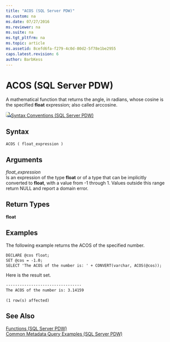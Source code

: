 ```yaml
---
title: "ACOS (SQL Server PDW)"
ms.custom: na
ms.date: 07/27/2016
ms.reviewer: na
ms.suite: na
ms.tgt_pltfrm: na
ms.topic: article
ms.assetid: 8cefd6fa-f279-4c0d-80d2-5f78e1be2955
caps.latest.revision: 6
author: BarbKess
---
```

# ACOS (SQL Server PDW)
A mathematical function that returns the angle, in radians, whose cosine is the specified **float** expression; also called arccosine.  
  
![Topic link icon](../sqlpdw/media/Topic_Link.gif "Topic_Link")[Syntax Conventions &#40;SQL Server PDW&#41;](../sqlpdw/syntax-conventions-sql-server-pdw.md)  
  
## Syntax  
  
```  
ACOS ( float_expression )  
```  
  
## Arguments  
*float_expression*  
Is an expression of the type **float** or of a type that can be implicitly converted to **float**, with a value from -1 through 1. Values outside this range return NULL and report a domain error.  
  
## Return Types  
**float**  
  
## Examples  
The following example returns the ACOS of the specified number.  
  
```  
DECLARE @cos float;  
SET @cos = -1.0;  
SELECT 'The ACOS of the number is: ' + CONVERT(varchar, ACOS(@cos));  
```  
  
Here is the result set.  
  
```  
---------------------------------   
The ACOS of the number is: 3.14159   
  
(1 row(s) affected)  
```  
  
## See Also  
[Functions &#40;SQL Server PDW&#41;](../sqlpdw/functions-sql-server-pdw.md)  
[Common Metadata Query Examples &#40;SQL Server PDW&#41;](../sqlpdw/common-metadata-query-examples-sql-server-pdw.md)  
  
